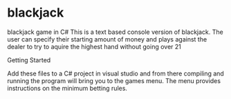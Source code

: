 # blackjack
blackjack game in C#
This is a text based console version of blackjack. The user can specify their starting amount of money and plays against the dealer to 
try to aquire the highest hand without going over 21

Getting Started

Add these files to a C# project in visual studio and from there compiling and running the program will bring you to the games menu. The
menu provides instructions on the minimum betting rules. 
